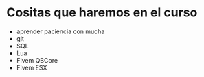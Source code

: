 # Cositas que haremos en el curso

- aprender paciencia con mucha
- git
- SQL
- Lua
- Fivem QBCore
- Fivem ESX
